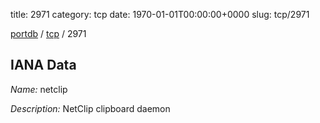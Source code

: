 title: 2971
category: tcp
date: 1970-01-01T00:00:00+0000
slug: tcp/2971

[portdb](/) / [tcp](/category/tcp.html) / 2971


## IANA Data

_Name:_ netclip

_Description:_ NetClip clipboard daemon

